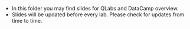 * In this folder you may find slides for QLabs and DataCamp overview.
* Slides will be updated before every lab. Please check for updates from time to time.

